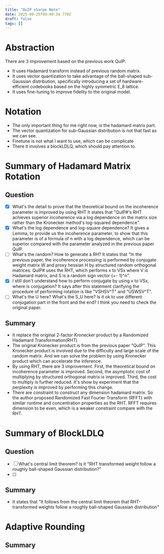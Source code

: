 ```yaml
---
title: "QuIP sharpe Note"
date: 2025-09-25T09:49:34.770Z
draft: false
tags: []
---
```


Abstraction
========
There are 3 improvement based on the previous work QuIP. 
- It uses Hadamard transform instead of previous random matrix.
- It uses vector quantization to take advantage of the ball-shaped sub-Gaussian distribution, specifically introducing a set of hardware-efficient codebooks based on the highly symmetric E_8 lattice.
- It uses fine-tuning to improve fidelity to the original model.

Notation
========
- The only important thing for me right now, is the hadamard matrix part.
- The vector quantization for sub-Gaussian distribution is not that fast as we can see.
- Finetune is not what I want to use, which can be complicate
- There it involves a blockLDLQ, which should pay attention to.



Summary of Hadamard Matrix Rotation
========

Question
--------
- [x] What's the detail to prove that the theoretical bound on the incoherence parameter is improved by using RHT
	It states that "QuIP#'s RHT achieves superior incoherence via a log dependence on the matrix size rather than the Kronecker method's log-squared dependence".
- [x] What's the log dependence and log-square dependence?
	It gives a Lemma, to provide us the incoherence parameter, to show that this parameter is of a formula of n with a log dependence, which can be superior compared with the parameter analyzed in the previous paper QuIP.
- [ ] What's the random? How to generate a RH?
	It states that "In the previous paper, the incoherence processing is performed by conjugate weight matrix W and proxy hessian H by structured random orthogonal matrices. QuIP# uses the RHT, which performs x to VSx where V is Hadamard matrix, and S is a random sign vector {+- 1}^n".
- [x] I still don't understand how to perform conjugate by using x to VSx, where is conjugation?
	It says after this statement clarifying the procedure of performing rotation is like "VSHSV^T" and "USWSV^T".
- [ ] What's the U here? What's the S_U here? Is it ok to use different conjugation part in the front and the end? I think you need to check the original paper.

Summary
--------
- It replace the original 2-factor Kronecker product by a Randomized Hadamard Transformation(RHT)
- The original Kronecker product is from the previous paper "QuIP". This Kronecker product is involved due to the difficulty and large scale of the random matrix. And we can solve the problem by using Kronecker product which can accelerate the inference.
- By using RHT, there are 3 improvement. First, the theoretical bound on incoherence parameter is improved. Second, the asymptotic cost of multiplying by structured orthogonal matrix is improved. Third, the cost to multiply is further reduced. It's show by experiment that the perplexity is improved by performing this change.
- There are constraint to construct any dimension hadamard matrix. So the author proposed Randomized Fast Fourier Transform (RFFT) with similar runtime and concentration properties as the RHT. RFFT requires dimension to be even, which is a weaker constraint compare with the RHT.

Summary of BlockLDLQ
========

Question
--------
- [ ] What's central limit theorem? Is it "RHT transformed weight follow a roughly ball-shaped Gaussian distribution?"
- [ ] 


Summary
--------
- It states that "It follows from the central limit theorem that RHT-transformed weights follow a roughly ball-shaped Gaussian distribution"

Adaptive Rounding
========

Summary
--------